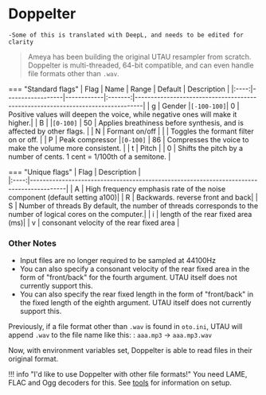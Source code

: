 # Doppelter
```
-Some of this is translated with DeepL, and needs to be edited for clarity
```
>Ameya has been building the original UTAU resampler from scratch. <br>
>Doppelter is multi-threaded, 64-bit compatible, and can even handle file formats other than `.wav`.



=== "Standard flags"
	| Flag | Name             | Range      | Default | Description                                                                    |
	|:----:|------------------|------------|:-------:|--------------------------------------------------------------------------------|
	| g    | Gender           |`[-100-100]`| 0       | Positive values will deepen the voice, while negative ones will make it higher.|
	| B    |                  |`[0-100]`   | 50      | Applies breathiness before synthesis, and is affected by other flags.          |
	| N    | Formant on/off   |            |         | Toggles the formant filter on or off.                                          |
	| P    | Peak compressor  |`[0-100]`   | 86      | Compresses the voice to make the volume more consistent.                       |
	| t    | Pitch            |            | 0       | Shifts the pitch by a number of cents. 1 cent = 1/100th of a semitone.         |


=== "Unique flags"
	| Flag |  Description |        
	|:----:|-----------------------------------------------------------------------------------------|
	|   A  | High frequency emphasis rate of the noise component (default setting a100)|
	|   R  | Backwards. reverse front and back|
	|   S  | Number of threads By default, the number of threads corresponds to the number of logical cores on the computer.|
	|   i  | length of the rear fixed area (ms)|
	|   v  | consonant velocity of the rear fixed area |
	
### Other Notes
    
* Input files are no longer required to be sampled at 44100Hz
* You can also specify a consonant velocity of the rear fixed area in the form of "front/back" for the fourth argument. UTAU itself does not currently support this.
* You can also specify the rear fixed length in the form of "front/back" in the fixed length of the eighth argument. UTAU itself does not currently support this.

Previously, if a file format other than `.wav` is found in `oto.ini`, UTAU will append `.wav` to the file name like this:
:	`aaa.mp3` → `aaa.mp3.wav`<br>

Now, with environment variables set, Doppelter is able to read files in their original format.

!!! info "I'd like to use Doppelter with other file formats!"
	You need LAME, FLAC and Ogg decoders for this. See [tools](/ResamplerDocs/tools/#encoders) for information on setup.
 
